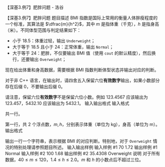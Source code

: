 



【深基3.例7】肥胖问题 - 洛谷














【深基3.例7】肥胖问题
题目描述
BMI 指数是国际上常用的衡量人体胖瘦程度的一个标准，其算法是 $\dfrac{m}{h^2}$，其中 $m$ 是指体重（千克），$h$ 是指身高（米）。不同体型范围与判定结果如下：

- 小于 $18.5$：体重过轻，输出 `Underweight`；
- 大于等于 $18.5$ 且小于 $24$：正常体重，输出 `Normal`；
- 大于等于 $24$：肥胖，不仅要输出 BMI 值（使用 `cout` 的默认精度），然后换行，还要输出 `Overweight`；

现在给出体重和身高数据，需要根据 BMI 指数判断体型状态并输出对应的判断。

对于非 C++ 语言，在输出时，请四舍五入保留六位**有效数字**输出，如果小数部分存在后缀 $0$，不要输出后缀 $0$。

请注意，保留六位**有效数字**不是保留六位小数。例如 $123.4567$ 应该输出为 $123.457$，$5432.10$ 应该输出为 $5432.1$。
输入输出格式
输入格式

共一行。

第一行，共 $2$ 个浮点数，$m, h$，分别表示体重（单位为 kg），身高（单位为 m）。
输出格式

输出一行一个字符串，表示根据 BMI 的对应判断。特别地，对于 `Overweight` 情况的特别处理请参照题目所述。
输入输出样例
输入样例 #1
70 1.72
输出样例 #1
Normal
输入样例 #2
100 1.68
输出样例 #2
35.4308
Overweight
说明
对于所有数据，$40\le m \le 120$，$1.4 \le h \le 2.0$。$m$ 和 $h$ 的小数点后不超过三位。






